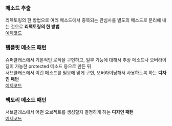### 메소드 추출

리펙토링의 한 방법으로 여러 메소드에서 중복되는 관심사를 별도의 메소드로 분리해 내는 것으로 <strong>리팩토링의 한 방법</strong>  
 [예제코드](./1장/src/main/java/spring/refactoring/ExtractMethod.java)

### 템플릿 메소드 패턴

슈퍼클래스에서 기본적인 로직을 구현하고, 일부 기능에 대해서 추상 메소드나 오버라이딩이 가능한 protected 메소드 등으로 만든 뒤  
 서브클래스에서 이런 메소드를 필요에 맞게 구현, 오버라이딩해서 사용하도록 하는 <strong>디자인 패턴</strong>  
 [예제코드](./1장/src/main/java/spring/pattern/templatemethod/Beverage.java)

### 팩토리 메소드 패턴

서브클래스에서 어떤 오브젝트를 생성할지 결정하게 하는 <strong>디자인 패턴</strong>  
 [예제코드](./1장/src/main/java/spring/pattern/factorymethod/ShapeFactory.java)
